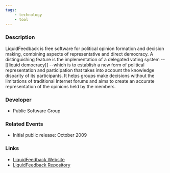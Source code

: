 ```yaml
---
tags: 
    - technology
    - tool
---
```


### Description

LiquidFeedback is free software for political opinion formation and decision making, combining aspects of representative and direct democracy. A distinguishing feature is the implementation of a delegated voting system -- [[liquid democracy]] --which is to establish a new form of political representation and participation that takes into account the knowledge disparity of its participants. It helps groups make decisions without the limitations of traditional Internet forums and aims to create an accurate representation of the opinions held by the members.

### Developer
- Public Software Group

### Related Events

- Initial public release: October 2009

### Links

- [LiquidFeedback Website](https://www.liquidfeedback.org)
- [LiquidFeedback Repository](https://www.public-software-group.org/mercurial/liquid_feedback_core)
